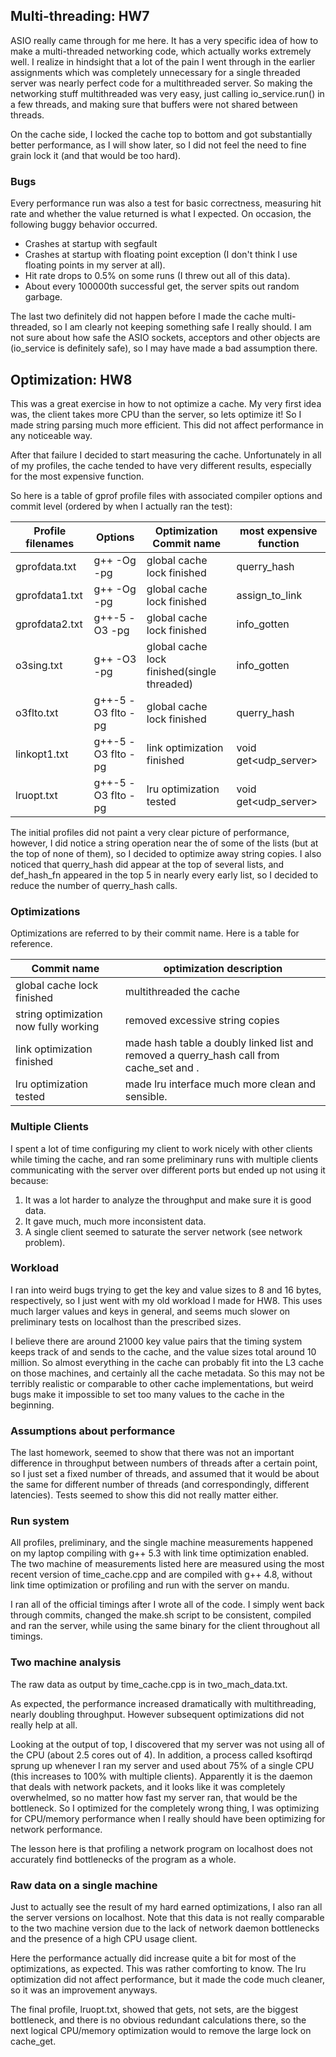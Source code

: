 ## Multi-threading: HW7

ASIO really came through for me here. It has a very specific idea of how to make a multi-threaded networking code, which actually works extremely well. I realize in hindsight that a lot of the pain I went through in the earlier assignments which was completely unnecessary for a single threaded server was nearly perfect code for a multithreaded server. So making the networking stuff multithreaded was very easy, just calling io_service.run() in a few threads, and making sure that buffers were not shared between threads.

On the cache side, I locked the cache top to bottom and got substantially better performance, as I will show later, so I did not feel the need to fine grain lock it (and that would be too hard).

### Bugs

Every performance run was also a test for basic correctness, measuring hit rate and whether the value returned is what I expected. On occasion, the following buggy behavior occurred.

* Crashes at startup with segfault
* Crashes at startup with floating point exception (I don't think I use floating points in my server at all).
* Hit rate drops to 0.5% on some runs (I threw out all of this data).
* About every 100000th successful get, the server spits out random garbage.

The last two definitely did not happen before I made the cache multi-threaded, so I am clearly not keeping something safe I really should.  I am not sure about how safe the ASIO sockets, acceptors and other objects are (io_service is definitely safe), so I may have made a bad assumption there.

## Optimization: HW8

This was a great exercise in how to not optimize a cache. My very first idea was, the client takes more CPU than the server, so lets optimize it! So I made string parsing much more efficient. This did not affect performance in any noticeable way.

After that failure I decided to start measuring the cache. Unfortunately in all of my profiles, the cache tended to have very different results, especially for the most expensive function.

So here is a table of gprof profile files with associated compiler options and commit level (ordered by when I actually ran the test):

Profile filenames | Options | Optimization Commit name | most expensive function
--- | --- | --- | ---
gprofdata.txt | g++ -Og -pg | global cache lock finished | querry_hash
gprofdata1.txt | g++ -Og -pg | global cache lock finished | assign_to_link
gprofdata2.txt | g++-5 -O3 -pg | global cache lock finished | info_gotten
o3sing.txt | g++ -O3 -pg | global cache lock finished(single threaded) | info_gotten
o3flto.txt | g++-5 -O3 flto -pg |  global cache lock finished | querry_hash
linkopt1.txt | g++-5 -O3 flto -pg | link optimization finished | void get<udp_server>
lruopt.txt | g++-5 -O3 flto -pg | lru optimization tested |  void get<udp_server>

The initial profiles did not paint a very clear picture of performance, however, I did notice a string operation near the of some of the lists (but at the top of none of them), so I decided to optimize away string copies. I also noticed that querry_hash did appear at the top of several lists, and def_hash_fn appeared in the top 5 in nearly every early list, so I decided to reduce the number of querry_hash calls.

### Optimizations

Optimizations are referred to by their commit name. Here is a table for reference.

Commit name | optimization description
--- | ---
global cache lock finished | multithreaded the cache
string optimization now fully working | removed excessive string copies
link optimization finished | made hash table a doubly linked list and removed a querry_hash call from cache_set and .
lru optimization tested | made lru interface much more clean and sensible.

### Multiple Clients

I spent a lot of time configuring my client to work nicely with other clients while timing the cache, and ran some preliminary runs with multiple clients communicating with the server over different ports but ended up not using it because:

1. It was a lot harder to analyze the throughput and make sure it is good data.
2. It gave much, much more inconsistent data.
3. A single client seemed to saturate the server network (see network problem).

### Workload

I ran into weird bugs trying to get the key and value sizes to 8 and 16 bytes, respectively, so I just went with my old workload I made for HW8. This uses much larger values and keys in general, and seems much slower on preliminary tests on localhost than the prescribed sizes.

I believe there are around 21000 key value pairs that the timing system keeps track of and sends to the cache, and the value sizes total around 10 million. So almost everything in the cache can probably fit into the L3 cache on those machines, and certainly all the cache metadata. So this may not be terribly realistic or comparable to other cache implementations, but weird bugs make it impossible to set too many values to the cache in the beginning.

### Assumptions about performance

The last homework, seemed to show that there was not an important difference in throughput between numbers of threads after a certain point, so I just set a fixed number of threads, and assumed that it would be about the same for different number of threads (and correspondingly, different latencies). Tests seemed to show this did not really matter either.

### Run system

All profiles, preliminary, and the single machine measurements happened on my laptop compiling with g++ 5.3 with link time optimization enabled. The two machine of measurements listed here are measured using the most recent version of time_cache.cpp and are compiled with g++ 4.8, without link time optimization or profiling and run with the server on mandu.

I ran all of the official timings after I wrote all of the code. I simply went back through commits, changed the make.sh script to be consistent, compiled and ran the server, while using the same binary for the client throughout all timings.

### Two machine analysis

The raw data as output by time_cache.cpp is in two_mach_data.txt.

As expected, the performance increased dramatically with multithreading, nearly doubling throughput. However subsequent optimizations did not really help at all.

Looking at the output of top, I discovered that my server was not using all of the CPU (about 2.5 cores out of 4). In addition, a process called ksoftirqd sprung up whenever I ran my server and used about 75% of a single CPU (this increases to 100% with multiple clients). Apparently it is the daemon that deals with network packets, and it looks like it was completely overwhelmed, so no matter how fast my server ran, that would be the bottleneck. So I optimized for the completely wrong thing, I was optimizing for CPU/memory performance when I really should have been optimizing for network performance.

The lesson here is that profiling a network program on localhost does not accurately find bottlenecks of the program as a whole.

### Raw data on a single machine

Just to actually see the result of my hard earned optimizations, I also ran all the server versions on localhost. Note that this data is not really comparable to the two machine version due to the lack of network daemon bottlenecks and the presence of a high CPU usage client.

Here the performance actually did increase quite a bit for most of the optimizations, as expected. This was rather comforting to know. The lru optimization did not affect performance, but it made the code much cleaner, so it was an improvement anyways.

The final profile, lruopt.txt, showed that gets, not sets, are the biggest bottleneck, and there is no obvious redundant calculations there, so the next logical CPU/memory optimization would to remove the large lock on cache_get.

